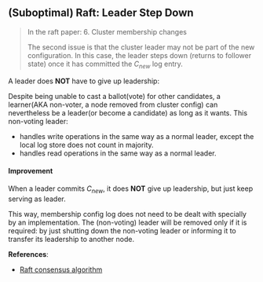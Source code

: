 ## (Suboptimal) Raft: Leader Step Down

> In the raft paper:
> 6. Cluster membership changes
>
> The second issue is that the cluster leader may not be part of the new configuration.
> In this case, the leader steps down (returns to follower state) once it has committed the $C_{new}$ log entry.

A leader does **NOT** have to give up leadership:

Despite being unable to cast a ballot(vote) for other candidates, a learner(AKA
non-voter, a node removed from cluster config) can nevertheless be a leader(or
become a candidate) as long as it wants. This non-voting leader:

- handles write operations in the same way as a normal leader, except the local log store does not count in majority.
- handles read operations in the same way as a normal leader.


#### Improvement

When a leader commits $C_{new}$, it does **NOT** give up leadership, but just
keep serving as leader.

This way, membership config log does not need to be dealt with specially by an
implementation. The (non-voting) leader will be removed only if it is required:
by just shutting down the non-voting leader or informing it to transfer its
leadership to another node.


**References**:

- [Raft consensus algorithm](https://raft.github.io/)
